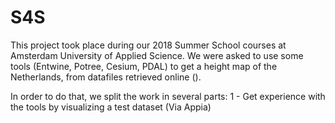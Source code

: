 # S4S

This project took place during our 2018 Summer School courses at Amsterdam University of Applied Science.
We were asked to use some tools (Entwine, Potree, Cesium, PDAL) to get a height map of the Netherlands, from datafiles retrieved online ().

In order to do that, we split the work in several parts:
1 - Get experience with the tools by visualizing a test dataset (Via Appia)
